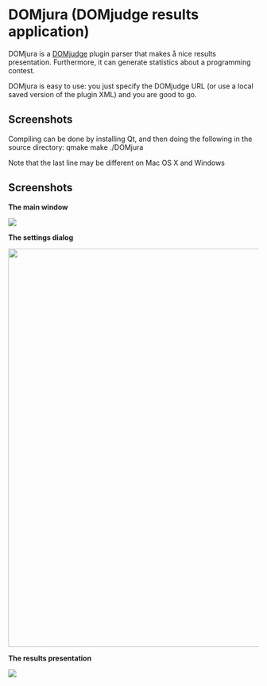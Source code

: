DOMjura (DOMjudge results application)
==================================================

DOMjura is a [DOMjudge](http://domjudge.sourceforge.net/) plugin parser that makes å nice results presentation. Furthermore, it can generate statistics about a programming contest.

DOMjura is easy to use: you just specify the DOMjudge URL (or use a local saved version of the plugin XML) and you are good to go.

## Screenshots

Compiling can be done by installing Qt, and then doing the following in the source directory:
    qmake
    make
    ./DOMjura

Note that the last line may be different on Mac OS X and Windows

## Screenshots

__The main window__

<img src="https://github.com/nickygerritsen/DOMjura/raw/master/resources/Screenshots/Mainwindow.png" />

__The settings dialog__

<img width="800" src="https://github.com/nickygerritsen/DOMjura/raw/master/resources/Screenshots/Results.png" />

__The results presentation__

<img src="https://github.com/nickygerritsen/DOMjura/raw/master/resources/Screenshots/Settings.png" />